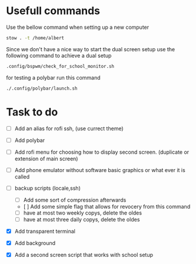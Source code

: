 # Usefull commands
Use the bellow command when setting up a new computer

```bash
stow . -t /home/albert
```

Since we don't have a nice way to start the dual screen setup use the following command to achieve a dual setup
```bash
.config/bspwm/check_for_school_monitor.sh
```

for testing a polybar run this command 
```bash
./.config/polybar/launch.sh
```




# Task to do
- [ ] Add an alias for rofi ssh, (use currect theme)
- [ ] Add polybar 
- [ ] Add rofi menu for choosing how to display second screen. (duplicate or extension of main screen)
- [ ] Add phone emulator without software basic graphics or what ever it is called
- [ ] backup scripts (locale,ssh)
    - [ ] Add some sort of compression afterwards 
    - [ ] Add some simple flag that allows for revocery from this command 
    - [ ] have at most two weekly copys, delete the oldes
    - [ ] have at most three daily copys, delete the oldes  

- [x] Add transparent terminal
- [x] Add background
- [x] Add a second screen script that works with school setup 

